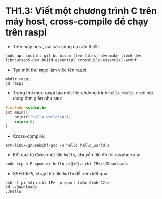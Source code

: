 # TH1.3: Viết một chương trình C trên máy host, cross-compile để chạy trên raspi
- Trên máy host, cài các công cụ cần thiết:
```shell
sudo apt install git bc bison flex libssl-dev make libc6-dev libncurses5-dev build-essential crossbuild-essential-armhf
```
- Tạo một thư mục làm việc tên raspi:
```shell
mkdir raspi
cd raspi
```
- Trong thư mục raspi tạo một file chương trình `hello_world.c` với nội dung đơn giản như sau:
```c
#include <stdio.h>
int main(){
	printf("hello world!\n");
	return 0;
}
```
- Cross-compile:
```shell
arm-linux-gnueabihf-gcc -o hello hello_world.c
```
- Kết quả ta được một file `hello`, chuyển file đó tới raspberry pi:
```shell
sudo scp <-P <port>> hello pi@<địa chỉ IP>:~/Downloads
```
- SSH tới Pi, chạy thử file `hello` để xem kết quả:
```shell
ssh -l pi <địa chỉ IP> -p <port (mặc định 22)>
cd ~/Downloads
./hello
```
